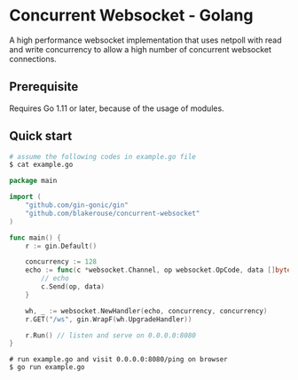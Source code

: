 # Concurrent Websocket - Golang

A high performance websocket implementation that uses netpoll with read and
write concurrency to allow a high number of concurrent websocket connections.

## Prerequisite

Requires Go 1.11 or later, because of the usage of modules.

## Quick start

```sh
# assume the following codes in example.go file
$ cat example.go
```

```go
package main

import (
    "github.com/gin-gonic/gin"
    "github.com/blakerouse/concurrent-websocket"
)

func main() {
    r := gin.Default()

    concurrency := 128
    echo := func(c *websocket.Channel, op websocket.OpCode, data []byte) {
        // echo
        c.Send(op, data)
    }

    wh, _ := websocket.NewHandler(echo, concurrency, concurrency)
	r.GET("/ws", gin.WrapF(wh.UpgradeHandler))

	r.Run() // listen and serve on 0.0.0.0:8080
}
```

```
# run example.go and visit 0.0.0.0:8080/ping on browser
$ go run example.go
```
